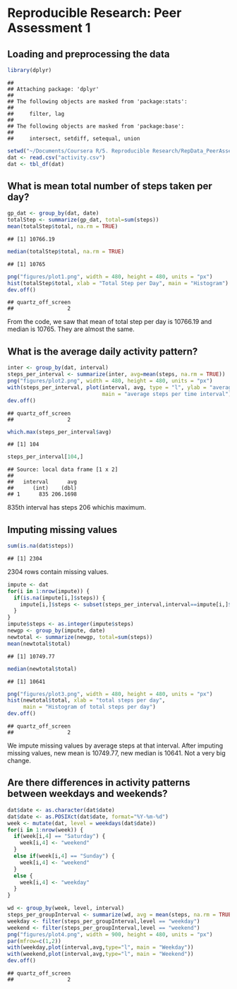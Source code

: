 # Reproducible Research: Peer Assessment 1


## Loading and preprocessing the data

```r
library(dplyr)
```

```
## 
## Attaching package: 'dplyr'
## 
## The following objects are masked from 'package:stats':
## 
##     filter, lag
## 
## The following objects are masked from 'package:base':
## 
##     intersect, setdiff, setequal, union
```

```r
setwd("~/Documents/Coursera R/5. Reproducible Research/RepData_PeerAssessment1")
dat <- read.csv("activity.csv")
dat <- tbl_df(dat)
```

## What is mean total number of steps taken per day?

```r
gp_dat <- group_by(dat, date)
totalStep <- summarize(gp_dat, total=sum(steps))
mean(totalStep$total, na.rm = TRUE)
```

```
## [1] 10766.19
```

```r
median(totalStep$total, na.rm = TRUE)
```

```
## [1] 10765
```

```r
png("figures/plot1.png", width = 480, height = 480, units = "px")
hist(totalStep$total, xlab = "Total Step per Day", main = "Histogram")
dev.off()
```

```
## quartz_off_screen 
##                 2
```

From the code, we saw that mean of total step per day is 10766.19 and median is
10765. They are almost the same.

## What is the average daily activity pattern?

```r
inter <- group_by(dat, interval)
steps_per_interval <- summarize(inter, avg=mean(steps, na.rm = TRUE))
png("figures/plot2.png", width = 480, height = 480, units = "px")
with(steps_per_interval, plot(interval, avg, type = "l", ylab = "average step",
                              main = "average steps per time interval"))
dev.off()
```

```
## quartz_off_screen 
##                 2
```

```r
which.max(steps_per_interval$avg)
```

```
## [1] 104
```

```r
steps_per_interval[104,]
```

```
## Source: local data frame [1 x 2]
## 
##   interval      avg
##      (int)    (dbl)
## 1      835 206.1698
```

835th interval has steps 206 whichis maximum.

## Imputing missing values

```r
sum(is.na(dat$steps))
```

```
## [1] 2304
```

2304 rows contain missing values.


```r
impute <- dat
for(i in 1:nrow(impute)) {
  if(is.na(impute[i,]$steps)) {
    impute[i,]$steps <- subset(steps_per_interval,interval==impute[i,]$interval)[,2]
  }
}
impute$steps <- as.integer(impute$steps)
newgp <- group_by(impute, date)
newtotal <- summarize(newgp, total=sum(steps))
mean(newtotal$total)
```

```
## [1] 10749.77
```

```r
median(newtotal$total)
```

```
## [1] 10641
```

```r
png("figures/plot3.png", width = 480, height = 480, units = "px")
hist(newtotal$total, xlab = "total steps per day", 
     main = "Histogram of total steps per day")
dev.off()
```

```
## quartz_off_screen 
##                 2
```

We impute missing values by average steps at that interval. After imputing missing
values, new mean is 10749.77, new median is 10641. Not a very big change.

## Are there differences in activity patterns between weekdays and weekends?


```r
dat$date <- as.character(dat$date)
dat$date <- as.POSIXct(dat$date, format="%Y-%m-%d")
week <- mutate(dat, level = weekdays(dat$date))
for(i in 1:nrow(week)) {
  if(week[i,4] == "Saturday") {
    week[i,4] <- "weekend"
  }
  else if(week[i,4] == "Sunday") {
    week[i,4] <- "weekend"
  }
  else {
    week[i,4] <- "weekday"
  }
}

wd <- group_by(week, level, interval)
steps_per_groupInterval <- summarize(wd, avg = mean(steps, na.rm = TRUE))
weekday <- filter(steps_per_groupInterval,level == "weekday")
weekend <- filter(steps_per_groupInterval,level == "weekend")
png("figures/plot4.png", width = 900, height = 480, units = "px")
par(mfrow=c(1,2))
with(weekday,plot(interval,avg,type="l", main = "Weekday"))
with(weekend,plot(interval,avg,type="l", main = "Weekend"))
dev.off()
```

```
## quartz_off_screen 
##                 2
```
